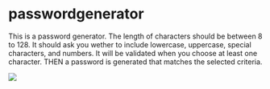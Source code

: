 # passwordgenerator
<p>This is a password generator. The length of characters should be between 8 to 128. It should ask you wether to include lowercase, uppercase, special characters, and numbers. It will be validated when you choose at least one character. THEN a password is generated that matches the selected criteria.</p>

<img src="https://www.awesomescreenshot.com/image/27658438?key=e5d46b5ab66e739ee3653fdd1b6b7c14">
